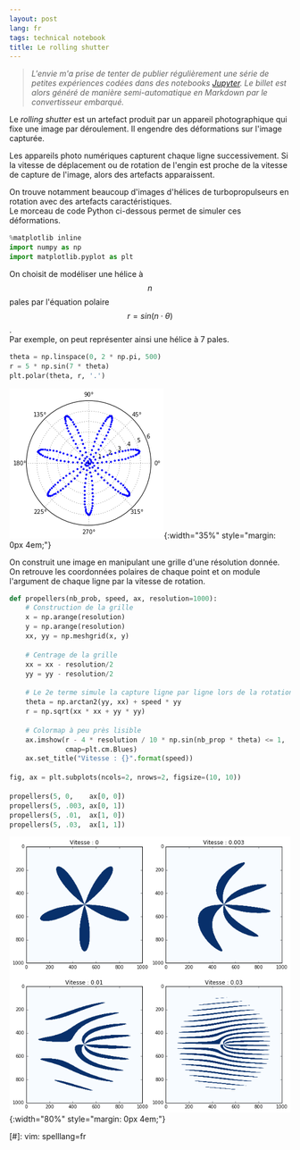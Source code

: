 ```yaml
---
layout: post
lang: fr
tags: technical notebook
title: Le rolling shutter
---
```


> *L'envie m'a prise de tenter de publier régulièrement une série de petites expériences codées dans des notebooks [Jupyter](jupyter.org). Le billet est alors généré de manière semi-automatique en Markdown par le convertisseur embarqué.*

Le *rolling shutter* est un artefact produit par un appareil photographique qui fixe une image par déroulement. Il engendre des déformations sur l'image capturée.

Les appareils photo numériques capturent chaque ligne successivement. Si la vitesse de déplacement ou de rotation de l'engin est proche de la vitesse de capture de l'image, alors des artefacts apparaissent.

On trouve notamment beaucoup d'images d'hélices de turbopropulseurs en rotation avec des artefacts caractéristiques.  
Le morceau de code Python ci-dessous permet de simuler ces déformations.


~~~python
%matplotlib inline
import numpy as np
import matplotlib.pyplot as plt
~~~

On choisit de modéliser une hélice à $$n$$ pales par l'équation polaire $$r = sin(n\cdot\theta)$$.  
Par exemple, on peut représenter ainsi une hélice à 7 pales.


~~~python
theta = np.linspace(0, 2 * np.pi, 500)
r = 5 * np.sin(7 * theta)
plt.polar(theta, r, '.')
~~~


![Modélisation d'une hélice par une équation polaire](/images/rolling_shutter_3_0.png){:width="35%" style="margin: 0px 4em;"}


On construit une image en manipulant une grille d'une résolution donnée.  
On retrouve les coordonnées polaires de chaque point et on module l'argument de chaque ligne par la vitesse de rotation.


~~~python
def propellers(nb_prob, speed, ax, resolution=1000):
    # Construction de la grille
    x = np.arange(resolution)
    y = np.arange(resolution)
    xx, yy = np.meshgrid(x, y)
    
    # Centrage de la grille
    xx = xx - resolution/2
    yy = yy - resolution/2
    
    # Le 2e terme simule la capture ligne par ligne lors de la rotation
    theta = np.arctan2(yy, xx) + speed * yy
    r = np.sqrt(xx * xx + yy * yy)
    
    # Colormap à peu près lisible
    ax.imshow(r - 4 * resolution / 10 * np.sin(nb_prop * theta) <= 1,
              cmap=plt.cm.Blues)
    ax.set_title("Vitesse : {}".format(speed))

fig, ax = plt.subplots(ncols=2, nrows=2, figsize=(10, 10))

propellers(5, 0,    ax[0, 0])
propellers(5, .003, ax[0, 1])
propellers(5, .01,  ax[1, 0])
propellers(5, .03,  ax[1, 1])
~~~

![Artefacts pour plusieurs vitesses de rotation](/images/rolling_shutter_5_0.png){:width="80%" style="margin: 0px 4em;"}

[#]: vim: spelllang=fr
